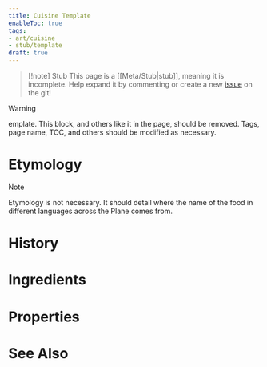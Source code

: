```yaml
---
title: Cuisine Template
enableToc: true
tags:
- art/cuisine
- stub/template
draft: true
---
```


> [!note] Stub
> This page is a [[Meta/Stub|stub]], meaning it is incomplete. Help expand it by commenting or create a new [issue](https://github.com/RagtimeGal/quartz--encyclopedia-mysenvaria/issues/new/choose) on the git!


> [!warning]
[](Meta/Stubs.md)emplate. This block, and others like it in the page, should be removed. Tags, page name, TOC, and others should be modified as necessary.

# Etymology

>[!note]
> Etymology is not necessary. It should detail where the name of the food in different languages across the Plane comes from.
# History

# Ingredients

# Properties

# See Also